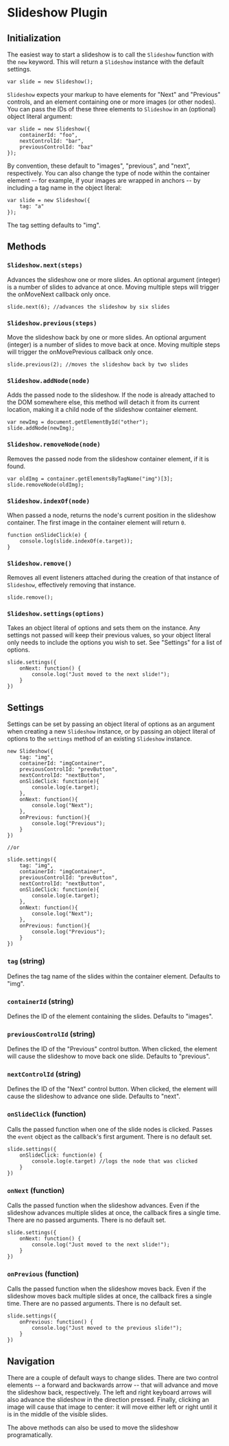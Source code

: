 Slideshow Plugin
================

Initialization
--------------

The easiest way to start a slideshow is to call the `Slideshow` function with the `new` keyword. This will return a `Slideshow` instance with the default settings.

    var slide = new Slideshow();

`Slideshow` expects your markup to have elements for "Next" and "Previous" controls, and an element containing one or more images (or other nodes). You can pass the IDs of these three elements to `Slideshow` in an (optional) object literal argument:

    var slide = new Slideshow({
        containerId: "foo",
        nextControlId: "bar",
        previousControlId: "baz"
    });

By convention, these default to "images", "previous", and "next", respectively. You can also change the type of node within the container element -- for example, if your images are wrapped in anchors -- by including a tag name in the object literal:

    var slide = new Slideshow({
        tag: "a"
    });

The tag setting defaults to "img".


Methods
-------

### `Slideshow.next(steps)`

Advances the slideshow one or more slides. An optional argument (integer) is a  number of slides to advance at once. Moving multiple steps will trigger the onMoveNext callback only once.

    slide.next(6); //advances the slideshow by six slides

### `Slideshow.previous(steps)`

Move the slideshow back by one or more slides. An optional argument (integer) is a number of slides to move back at once. Moving multiple steps will trigger the onMovePrevious callback only once.

    slide.previous(2); //moves the slideshow back by two slides

### `Slideshow.addNode(node)`

Adds the passed node to the slideshow. If the node is already attached to the DOM somewhere else, this method will detach it from its current location, making it a child node of the slideshow container element.

    var newImg = document.getElementById("other");
    slide.addNode(newImg);

### `Slideshow.removeNode(node)`

Removes the passed node from the slideshow container element, if it is found.

    var oldImg = container.getElementsByTagName("img")[3];
    slide.removeNode(oldImg);

### `Slideshow.indexOf(node)`

When passed a node, returns the node's current position in the slideshow container. The first image in the container element will return `0`.

    function onSlideClick(e) {
        console.log(slide.indexOf(e.target));
    }

### `Slideshow.remove()`

Removes all event listeners attached during the creation of that instance of `Slideshow`, effectively removing that instance.

    slide.remove();

### `Slideshow.settings(options)`

Takes an object literal of options and sets them on the instance. Any settings not passed will keep their previous values, so your object literal only needs to include the options you wish to set. See "Settings" for a list of options.

    slide.settings({
        onNext: function() {
            console.log("Just moved to the next slide!");
        }
    })

Settings
--------

Settings can be set by passing an object literal of options as an argument when creating a new `Slideshow` instance, or by passing an object literal of options to the `settings` method of an existing `Slideshow` instance.

    new Slideshow({
        tag: "img",
        containerId: "imgContainer",
        previousControlId: "prevButton",
        nextControlId: "nextButton",
        onSlideClick: function(e){
            console.log(e.target);
        },
        onNext: function(){
            console.log("Next");
        },
        onPrevious: function(){
            console.log("Previous");
        }
    })

    //or

    slide.settings({
        tag: "img",
        containerId: "imgContainer",
        previousControlId: "prevButton",
        nextControlId: "nextButton",
        onSlideClick: function(e){
            console.log(e.target);
        },
        onNext: function(){
            console.log("Next");
        },
        onPrevious: function(){
            console.log("Previous");
        }
    })

### `tag` (string)

Defines the tag name of the slides within the container element. Defaults to "img".

### `containerId` (string)

Defines the ID of the element containing the slides. Defaults to "images".

### `previousControlId` (string)

Defines the ID of the "Previous" control button. When clicked, the element will cause the slideshow to move back one slide. Defaults to "previous".

### `nextControlId` (string)

Defines the ID of the "Next" control button. When clicked, the element will cause the slideshow to advance one slide. Defaults to "next".

### `onSlideClick` (function)

Calls the passed function when one of the slide nodes is clicked. Passes the `event` object as the callback's first argument. There is no default set.

    slide.settings({
        onSlideClick: function(e) {
            console.log(e.target) //logs the node that was clicked
        }
    })

### `onNext` (function)

Calls the passed function when the slideshow advances. Even if the slideshow advances multiple slides at once, the callback fires a single time. There are no passed arguments. There is no default set.

    slide.settings({
        onNext: function() {
            console.log("Just moved to the next slide!");
        }
    })

### `onPrevious` (function)

Calls the passed function when the slideshow moves back. Even if the slideshow moves back multiple slides at once, the callback fires a single time. There are no passed arguments. There is no default set.

    slide.settings({
        onPrevious: function() {
            console.log("Just moved to the previous slide!");
        }
    })

Navigation
----------

There are a couple of default ways to change slides. There are two control elements -- a forward and backwards arrow -- that will advance and move the slideshow back, respectively. The left and right keyboard arrows will also advance the slideshow in the direction pressed. Finally, clicking an image will cause that image to center: it will move either left or right until it is in the middle of the visible slides.

The above methods can also be used to move the slideshow programatically.
